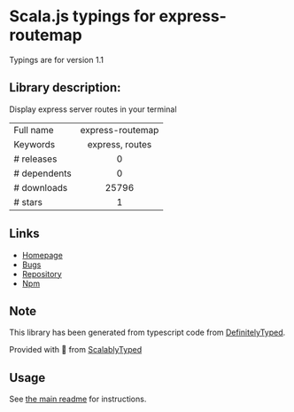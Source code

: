 
# Scala.js typings for express-routemap

Typings are for version 1.1

## Library description:
Display express server routes in your terminal

|                    |                 |
| ------------------ | :-------------: |
| Full name          | express-routemap |
| Keywords           | express, routes |
| # releases         | 0 |
| # dependents       | 0 |
| # downloads        | 25796 |
| # stars            | 1 |

## Links
- [Homepage](https://github.com/izelnakri/express-routemap#readme)
- [Bugs](https://github.com/izelnakri/express-routemap/issues)
- [Repository](https://github.com/izelnakri/express-routemap)
- [Npm](https://www.npmjs.com/package/express-routemap)
    


## Note
This library has been generated from typescript code from [DefinitelyTyped](https://definitelytyped.org).

Provided with :purple_heart: from [ScalablyTyped](https://github.com/oyvindberg/ScalablyTyped)

## Usage
See [the main readme](../../readme.md) for instructions.


